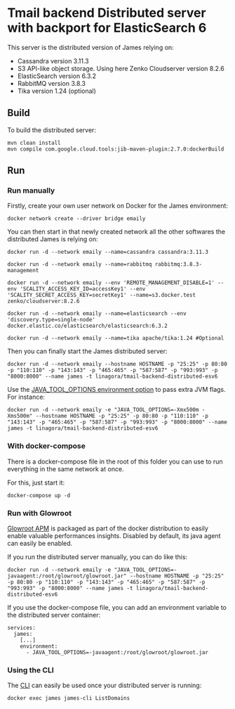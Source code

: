 # Tmail backend Distributed server with backport for ElasticSearch 6

This server is the distributed version of James relying on:

* Cassandra version 3.11.3
* S3 API-like object storage. Using here Zenko Cloudserver version 8.2.6
* ElasticSearch version 6.3.2
* RabbitMQ version 3.8.3
* Tika version 1.24 (optional)

## Build

To build the distributed server:

```
mvn clean install
mvn compile com.google.cloud.tools:jib-maven-plugin:2.7.0:dockerBuild
```

## Run

### Run manually

Firstly, create your own user network on Docker for the James environment:

```
docker network create --driver bridge emaily
```

You can then start in that newly created network all the other softwares the distributed James is relying on:

```
docker run -d --network emaily --name=cassandra cassandra:3.11.3

docker run -d --network emaily --name=rabbitmq rabbitmq:3.8.3-management

docker run -d --network emaily --env 'REMOTE_MANAGEMENT_DISABLE=1' --env 'SCALITY_ACCESS_KEY_ID=accessKey1' --env 'SCALITY_SECRET_ACCESS_KEY=secretKey1' --name=s3.docker.test zenko/cloudserver:8.2.6

docker run -d --network emaily --name=elasticsearch --env 'discovery.type=single-node' docker.elastic.co/elasticsearch/elasticsearch:6.3.2

docker run -d --network emaily --name=tika apache/tika:1.24 #Optional
```

Then you can finally start the James distributed server:

```
docker run -d --network emaily --hostname HOSTNAME -p "25:25" -p 80:80 -p "110:110" -p "143:143" -p "465:465" -p "587:587" -p "993:993" -p "8000:8000" --name james -t linagora/tmail-backend-distributed-esv6
```

Use the [JAVA_TOOL_OPTIONS environment option](https://github.com/GoogleContainerTools/jib/blob/master/docs/faq.md#jvm-flags)
to pass extra JVM flags. For instance:

```
docker run -d --network emaily -e "JAVA_TOOL_OPTIONS=-Xmx500m -Xms500m" --hostname HOSTNAME -p "25:25" -p 80:80 -p "110:110" -p "143:143" -p "465:465" -p "587:587" -p "993:993" -p "8000:8000" --name james -t linagora/tmail-backend-distributed-esv6
```

### With docker-compose 

There is a docker-compose file in the root of this folder you can use to run everything in the same network at once.

For this, just start it:

```
docker-compose up -d
```

### Run with Glowroot

[Glowroot APM]() is packaged as part of the docker distribution to easily enable valuable performances insights.
Disabled by default, its java agent can easily be enabled.

If you run the distributed server manually, you can do like this:

```
docker run -d --network emaily -e "JAVA_TOOL_OPTIONS=-javaagent:/root/glowroot/glowroot.jar" --hostname HOSTNAME -p "25:25" -p 80:80 -p "110:110" -p "143:143" -p "465:465" -p "587:587" -p "993:993" -p "8000:8000" --name james -t linagora/tmail-backend-distributed-esv6
```

If you use the docker-compose file, you can add an environment variable to the distributed server container:

```
services:
  james:
    [...]
    environment:
      - JAVA_TOOL_OPTIONS=-javaagent:/root/glowroot/glowroot.jar
```

### Using the CLI

The [CLI](https://james.apache.org/server/manage-cli.html) can easily be used once your distributed server is running:

```
docker exec james james-cli ListDomains
```

